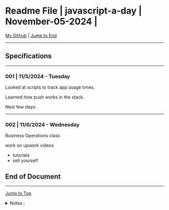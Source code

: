 <!-- markdownlint-disable MD033 -->
<!-- markdownlint-disable MD041 -->
<div id="top-of-doc"></div>

# Readme File | javascript-a-day | November-05-2024 |

[My Github](https://github.com/popados) | [Jump to End](#end-of-doc)

***

## Specifications

***

### 001 | 11/5/2024 - Tuesday

Looked at scripts to track app usage times.

Learned how push works in the stack.

Next few days:

***

### 002 | 11/6/2024 - Wednesday

Business Operations class

work on upwork videos

- tutorials
- sell yourself

## End of Document

***

[Jump to Top](#top-of-doc)

<div id="end-of-doc"></div>

<details>
<summary>
Notes :
</summary>
</details>
